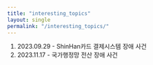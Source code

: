 ```yaml
---
title: "interesting_topics"
layout: single
permalink: "/interesting_topics/"
---
```


1. 2023.09.29 - ShinHan카드 결제시스템 장애 사건
2. 2023.11.17 - 국가행정망 전산 장애 사건
